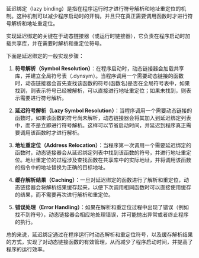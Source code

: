 延迟绑定（lazy binding）是指在程序运行时才进行符号解析和地址重定位的机制。这种机制可以减少程序启动时的开销，并且只在真正需要调用函数时才进行符号解析和地址重定位。

实现延迟绑定的关键在于动态链接器（或运行时链接器），它负责在程序启动时加载共享库，并在需要时解析和重定位符号。

下面是延迟绑定的一般实现步骤：

1. **符号解析（Symbol Resolution）**：在程序启动时，动态链接器会加载共享库，并建立全局符号表（.dynsym）。当程序调用一个需要动态链接的函数时，动态链接器会首先查找该函数的符号(函数名)是否在全局符号表中，如果找到，则表示符号已经被解析，可以直接进行地址重定位；如果未找到，则表示需要进行符号解析。
    
2. **延迟符号解析（Lazy Symbol Resolution）**：当程序调用一个需要动态链接的函数时，如果该函数的符号尚未解析，动态链接器会将其加入到延迟绑定列表中，而不是立即进行符号解析。这样可以节省启动时间，并延迟到程序真正需要调用该函数时才进行解析。
    
3. **地址重定位（Address Relocation）**：当程序第一次调用一个需要延迟绑定的函数时，动态链接器会从延迟绑定列表中找到该函数的符号，并进行地址重定位。地址重定位的过程涉及查找函数在共享库中的实际地址，并将调用该函数的指令中的地址替换为正确的目标地址。
    
4. **缓存解析结果（Caching）**：一旦对延迟绑定的函数进行了解析和重定位，动态链接器会将解析结果缓存起来，以便下次调用相同函数时可以直接使用缓存的结果，而不需要再次进行解析和重定位。
    
5. **错误处理（Error Handling）**：如果在解析和重定位过程中出现了错误（例如找不到符号），动态链接器会相应地处理错误，并可能抛出异常或者终止程序的执行。
    

总的来说，延迟绑定通过在程序运行时动态解析和重定位符号，以及缓存解析结果的方式，实现了对动态链接函数的有效管理，从而减少了程序启动时间，并提高了程序的运行效率。